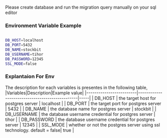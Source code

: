 Please create database and run the migration query manually on your sql editor

### Environment Variable Example
```sh

DB_HOST=localhost
DB_PORT=5432
DB_NAME=stockbit
DB_USERNAME=tihor
DB_PASSWORD=12345
SSL_MODE=false
```
### Explantaion For Env
The description for each variables is presentes in the following table,
|Variables|Description|Example value|
|-------------------------|------------------------------------------------|-----|
| DB_HOST | the target host for postgres server | localhost |
| DB_PORT | the target port for postgres server | 5432 |
| DB_NAME | the database name for postgres server | stockbit |
| DB_USERNAME | the database username credential for postgres server | tihor |
| DB_PASSWORD | the database username credential for postgres server | 12345 |
| SSL_MODE | whether or not the postgres server using ssl technology. default = false| true |
